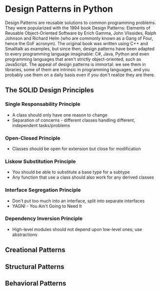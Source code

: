 # Design Patterns in Python

Design Patterns are reusable solutions to common programming problems. They were popularized with the 1994 book Design Patterns: Elements of Reusable Object-Oriented Software by Erich Gamma, John Vlissides, Ralph Johnson and Richard Helm (who are commonly known as a Gang of Four, hence the GoF acronym).
The original book was written using C++ and Smalltalk as examples, but since then, design patterns have been adapted to every programming language imaginable: C#, Java, Python and even programming languages that aren't strictly object-oriented, such as JavaScript.
The appeal of design patterns is immortal: we see them in libraries, some of them are intrinsic in programming languages, and you probably use them on a daily basis even if you don't realize they are there.


## The SOLID Design Principles

### Single Responsability Principle
* A class should only have one reason to change
* Separation of concerns - different classes handling different, independent tasks/problems

### Open-Closed Principle
* Classes should be open for extension but close for modification

### Liskow Substitution Principle
* You should be able to substitute a base type for a subtype
* Any function that use a class should also work for any derived classes

### Interface Segregation Principle
* Don't put too much into an interface, split into separate interfaces
* YAGNI - You Ain't Going to Need It

### Dependency Inversion Principle
* High-level modules should not depend upon low-level ones; use abstractions


## Creational Patterns


## Structural Patterns


## Behavioral Patterns
